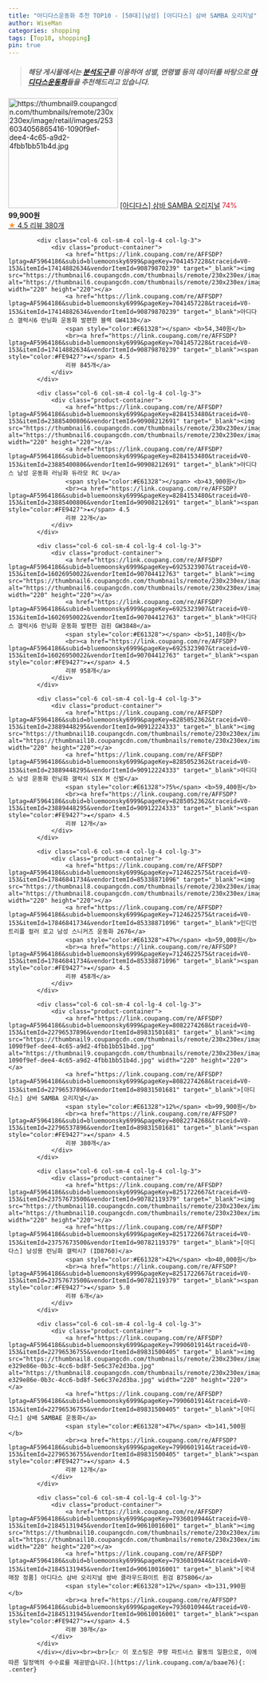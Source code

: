 ```yaml
---
title: "아디다스운동화 추천 TOP10 - [50대][남성] [아디다스] 삼바 SAMBA 오리지널"
author: WiseMan
categories: shopping
tags: [Top10, shopping]
pin: true
---
```


> ##### 해당 게시물에서는 [**분석도구**](https://itemscout.io/)를 이용하여 **성별**, **연령별** 등의 데이터를 바탕으로 [**아디다스운동화**](https://link.coupang.com/a/baae76)들을 추천해드리고 있습니다.
<div class="container"><div class="row">
            <div class="col-6 col-sm-4 col-lg-4 col-lg-3">
                <div class="product-container">
                    <a href="https://link.coupang.com/re/AFFSDP?lptag=AF5964186&subid=bluemoonsky6999&pageKey=8082274268&traceid=V0-153&itemId=22796537896&vendorItemId=89831501681" target="_blank"><img src="https://thumbnail9.coupangcdn.com/thumbnails/remote/230x230ex/image/retail/images/2536034056865416-1090f9ef-dee4-4c65-a9d2-4fbb1bb51b4d.jpg" alt="https://thumbnail9.coupangcdn.com/thumbnails/remote/230x230ex/image/retail/images/2536034056865416-1090f9ef-dee4-4c65-a9d2-4fbb1bb51b4d.jpg" width="220" height="220"></a>
                    <a href="https://link.coupang.com/re/AFFSDP?lptag=AF5964186&subid=bluemoonsky6999&pageKey=8082274268&traceid=V0-153&itemId=22796537896&vendorItemId=89831501681" target="_blank">[아디다스] 삼바 SAMBA 오리지널</a>
                    <span style="color:#E61328">74%</span> <b>99,900원</b>
                    <br><a href="https://link.coupang.com/re/AFFSDP?lptag=AF5964186&subid=bluemoonsky6999&pageKey=8082274268&traceid=V0-153&itemId=22796537896&vendorItemId=89831501681" target="_blank"><span style="color:#FE9427">★</span> 4.5
                    리뷰 380개</a>
                </div>
            </div>
            
            <div class="col-6 col-sm-4 col-lg-4 col-lg-3">
                <div class="product-container">
                    <a href="https://link.coupang.com/re/AFFSDP?lptag=AF5964186&subid=bluemoonsky6999&pageKey=7041457228&traceid=V0-153&itemId=17414882634&vendorItemId=90879870239" target="_blank"><img src="https://thumbnail6.coupangcdn.com/thumbnails/remote/230x230ex/image/vendor_inventory/d1a4/489baa861a8545bfcf6e3da416ea224460349c65618b5a82017333b570b0.jpg" alt="https://thumbnail6.coupangcdn.com/thumbnails/remote/230x230ex/image/vendor_inventory/d1a4/489baa861a8545bfcf6e3da416ea224460349c65618b5a82017333b570b0.jpg" width="220" height="220"></a>
                    <a href="https://link.coupang.com/re/AFFSDP?lptag=AF5964186&subid=bluemoonsky6999&pageKey=7041457228&traceid=V0-153&itemId=17414882634&vendorItemId=90879870239" target="_blank">아디다스 갤럭시6 런닝화 운동화 발편한 블랙 GW4138</a>
                    <span style="color:#E61328"></span> <b>54,340원</b>
                    <br><a href="https://link.coupang.com/re/AFFSDP?lptag=AF5964186&subid=bluemoonsky6999&pageKey=7041457228&traceid=V0-153&itemId=17414882634&vendorItemId=90879870239" target="_blank"><span style="color:#FE9427">★</span> 4.5
                    리뷰 845개</a>
                </div>
            </div>
            
            <div class="col-6 col-sm-4 col-lg-4 col-lg-3">
                <div class="product-container">
                    <a href="https://link.coupang.com/re/AFFSDP?lptag=AF5964186&subid=bluemoonsky6999&pageKey=8284153480&traceid=V0-153&itemId=23885400806&vendorItemId=90908212691" target="_blank"><img src="https://thumbnail6.coupangcdn.com/thumbnails/remote/230x230ex/image/vendor_inventory/6c20/64243d51501685df614ec9d7aa26fd442cda1e121ca33bccfd4e15cdd9a5.jpg" alt="https://thumbnail6.coupangcdn.com/thumbnails/remote/230x230ex/image/vendor_inventory/6c20/64243d51501685df614ec9d7aa26fd442cda1e121ca33bccfd4e15cdd9a5.jpg" width="220" height="220"></a>
                    <a href="https://link.coupang.com/re/AFFSDP?lptag=AF5964186&subid=bluemoonsky6999&pageKey=8284153480&traceid=V0-153&itemId=23885400806&vendorItemId=90908212691" target="_blank">아디다스 남성 운동화 러닝화 듀라모 RC U</a>
                    <span style="color:#E61328"></span> <b>43,900원</b>
                    <br><a href="https://link.coupang.com/re/AFFSDP?lptag=AF5964186&subid=bluemoonsky6999&pageKey=8284153480&traceid=V0-153&itemId=23885400806&vendorItemId=90908212691" target="_blank"><span style="color:#FE9427">★</span> 4.5
                    리뷰 22개</a>
                </div>
            </div>
            
            <div class="col-6 col-sm-4 col-lg-4 col-lg-3">
                <div class="product-container">
                    <a href="https://link.coupang.com/re/AFFSDP?lptag=AF5964186&subid=bluemoonsky6999&pageKey=6925323907&traceid=V0-153&itemId=16026950022&vendorItemId=90704412763" target="_blank"><img src="https://thumbnail6.coupangcdn.com/thumbnails/remote/230x230ex/image/vendor_inventory/58a7/8a50c985893111f1b8de10b7d15493954fa2e3c049ee131a3e9044d588d1.png" alt="https://thumbnail6.coupangcdn.com/thumbnails/remote/230x230ex/image/vendor_inventory/58a7/8a50c985893111f1b8de10b7d15493954fa2e3c049ee131a3e9044d588d1.png" width="220" height="220"></a>
                    <a href="https://link.coupang.com/re/AFFSDP?lptag=AF5964186&subid=bluemoonsky6999&pageKey=6925323907&traceid=V0-153&itemId=16026950022&vendorItemId=90704412763" target="_blank">아디다스 갤럭시6 런닝화 운동화 발편한 검흰 GW3848</a>
                    <span style="color:#E61328"></span> <b>51,140원</b>
                    <br><a href="https://link.coupang.com/re/AFFSDP?lptag=AF5964186&subid=bluemoonsky6999&pageKey=6925323907&traceid=V0-153&itemId=16026950022&vendorItemId=90704412763" target="_blank"><span style="color:#FE9427">★</span> 4.5
                    리뷰 958개</a>
                </div>
            </div>
            
            <div class="col-6 col-sm-4 col-lg-4 col-lg-3">
                <div class="product-container">
                    <a href="https://link.coupang.com/re/AFFSDP?lptag=AF5964186&subid=bluemoonsky6999&pageKey=8285052362&traceid=V0-153&itemId=23889448295&vendorItemId=90912224333" target="_blank"><img src="https://thumbnail10.coupangcdn.com/thumbnails/remote/230x230ex/image/vendor_inventory/e340/70971c73704a1da4169e7f3048faae21dd15de1fbb7548325931372c1428.png" alt="https://thumbnail10.coupangcdn.com/thumbnails/remote/230x230ex/image/vendor_inventory/e340/70971c73704a1da4169e7f3048faae21dd15de1fbb7548325931372c1428.png" width="220" height="220"></a>
                    <a href="https://link.coupang.com/re/AFFSDP?lptag=AF5964186&subid=bluemoonsky6999&pageKey=8285052362&traceid=V0-153&itemId=23889448295&vendorItemId=90912224333" target="_blank">아디다스 남성 운동화 런닝화 갤럭시 SIX M 신발</a>
                    <span style="color:#E61328">75%</span> <b>59,400원</b>
                    <br><a href="https://link.coupang.com/re/AFFSDP?lptag=AF5964186&subid=bluemoonsky6999&pageKey=8285052362&traceid=V0-153&itemId=23889448295&vendorItemId=90912224333" target="_blank"><span style="color:#FE9427">★</span> 4.5
                    리뷰 12개</a>
                </div>
            </div>
            
            <div class="col-6 col-sm-4 col-lg-4 col-lg-3">
                <div class="product-container">
                    <a href="https://link.coupang.com/re/AFFSDP?lptag=AF5964186&subid=bluemoonsky6999&pageKey=7124622575&traceid=V0-153&itemId=17846841734&vendorItemId=85338871096" target="_blank"><img src="https://thumbnail8.coupangcdn.com/thumbnails/remote/230x230ex/image/vendor_inventory/06f6/694d5958b9b7e8b8c9dca097eca16b7341b0bb2927e72b1ea5a853b73f3b.jpg" alt="https://thumbnail8.coupangcdn.com/thumbnails/remote/230x230ex/image/vendor_inventory/06f6/694d5958b9b7e8b8c9dca097eca16b7341b0bb2927e72b1ea5a853b73f3b.jpg" width="220" height="220"></a>
                    <a href="https://link.coupang.com/re/AFFSDP?lptag=AF5964186&subid=bluemoonsky6999&pageKey=7124622575&traceid=V0-153&itemId=17846841734&vendorItemId=85338871096" target="_blank">인디언 트리플 컬러 로고 남성 스니커즈 운동화 2676</a>
                    <span style="color:#E61328">47%</span> <b>59,000원</b>
                    <br><a href="https://link.coupang.com/re/AFFSDP?lptag=AF5964186&subid=bluemoonsky6999&pageKey=7124622575&traceid=V0-153&itemId=17846841734&vendorItemId=85338871096" target="_blank"><span style="color:#FE9427">★</span> 4.5
                    리뷰 458개</a>
                </div>
            </div>
            
            <div class="col-6 col-sm-4 col-lg-4 col-lg-3">
                <div class="product-container">
                    <a href="https://link.coupang.com/re/AFFSDP?lptag=AF5964186&subid=bluemoonsky6999&pageKey=8082274268&traceid=V0-153&itemId=22796537896&vendorItemId=89831501681" target="_blank"><img src="https://thumbnail9.coupangcdn.com/thumbnails/remote/230x230ex/image/retail/images/2536034056865416-1090f9ef-dee4-4c65-a9d2-4fbb1bb51b4d.jpg" alt="https://thumbnail9.coupangcdn.com/thumbnails/remote/230x230ex/image/retail/images/2536034056865416-1090f9ef-dee4-4c65-a9d2-4fbb1bb51b4d.jpg" width="220" height="220"></a>
                    <a href="https://link.coupang.com/re/AFFSDP?lptag=AF5964186&subid=bluemoonsky6999&pageKey=8082274268&traceid=V0-153&itemId=22796537896&vendorItemId=89831501681" target="_blank">[아디다스] 삼바 SAMBA 오리지널</a>
                    <span style="color:#E61328">12%</span> <b>99,900원</b>
                    <br><a href="https://link.coupang.com/re/AFFSDP?lptag=AF5964186&subid=bluemoonsky6999&pageKey=8082274268&traceid=V0-153&itemId=22796537896&vendorItemId=89831501681" target="_blank"><span style="color:#FE9427">★</span> 4.5
                    리뷰 380개</a>
                </div>
            </div>
            
            <div class="col-6 col-sm-4 col-lg-4 col-lg-3">
                <div class="product-container">
                    <a href="https://link.coupang.com/re/AFFSDP?lptag=AF5964186&subid=bluemoonsky6999&pageKey=8251722667&traceid=V0-153&itemId=23757673500&vendorItemId=90782119379" target="_blank"><img src="https://thumbnail10.coupangcdn.com/thumbnails/remote/230x230ex/image/vendor_inventory/f08b/c1056a4fb8eec3f8e32d89d7ad0511c874033bbf730b9e738bbda2357dab.png" alt="https://thumbnail10.coupangcdn.com/thumbnails/remote/230x230ex/image/vendor_inventory/f08b/c1056a4fb8eec3f8e32d89d7ad0511c874033bbf730b9e738bbda2357dab.png" width="220" height="220"></a>
                    <a href="https://link.coupang.com/re/AFFSDP?lptag=AF5964186&subid=bluemoonsky6999&pageKey=8251722667&traceid=V0-153&itemId=23757673500&vendorItemId=90782119379" target="_blank">[아디다스] 남성용 런닝화 갤럭시7 (ID8760)</a>
                    <span style="color:#E61328">42%</span> <b>40,000원</b>
                    <br><a href="https://link.coupang.com/re/AFFSDP?lptag=AF5964186&subid=bluemoonsky6999&pageKey=8251722667&traceid=V0-153&itemId=23757673500&vendorItemId=90782119379" target="_blank"><span style="color:#FE9427">★</span> 5.0
                    리뷰 6개</a>
                </div>
            </div>
            
            <div class="col-6 col-sm-4 col-lg-4 col-lg-3">
                <div class="product-container">
                    <a href="https://link.coupang.com/re/AFFSDP?lptag=AF5964186&subid=bluemoonsky6999&pageKey=7990601914&traceid=V0-153&itemId=22796536755&vendorItemId=89831500405" target="_blank"><img src="https://thumbnail8.coupangcdn.com/thumbnails/remote/230x230ex/image/retail/images/260912098336233-e329e86e-0b3c-4cc6-bd8f-5e6c37e2d3ba.jpg" alt="https://thumbnail8.coupangcdn.com/thumbnails/remote/230x230ex/image/retail/images/260912098336233-e329e86e-0b3c-4cc6-bd8f-5e6c37e2d3ba.jpg" width="220" height="220"></a>
                    <a href="https://link.coupang.com/re/AFFSDP?lptag=AF5964186&subid=bluemoonsky6999&pageKey=7990601914&traceid=V0-153&itemId=22796536755&vendorItemId=89831500405" target="_blank">[아디다스] 삼배 SAMBAE 운동화</a>
                    <span style="color:#E61328">47%</span> <b>141,500원</b>
                    <br><a href="https://link.coupang.com/re/AFFSDP?lptag=AF5964186&subid=bluemoonsky6999&pageKey=7990601914&traceid=V0-153&itemId=22796536755&vendorItemId=89831500405" target="_blank"><span style="color:#FE9427">★</span> 4.5
                    리뷰 12개</a>
                </div>
            </div>
            
            <div class="col-6 col-sm-4 col-lg-4 col-lg-3">
                <div class="product-container">
                    <a href="https://link.coupang.com/re/AFFSDP?lptag=AF5964186&subid=bluemoonsky6999&pageKey=7936010944&traceid=V0-153&itemId=21845131945&vendorItemId=90610016001" target="_blank"><img src="https://thumbnail10.coupangcdn.com/thumbnails/remote/230x230ex/image/vendor_inventory/1b39/9c3a51042ed94b46973c38fc4319f732eb85421bd9e2216b8d90ee7fa1a2.jpg" alt="https://thumbnail10.coupangcdn.com/thumbnails/remote/230x230ex/image/vendor_inventory/1b39/9c3a51042ed94b46973c38fc4319f732eb85421bd9e2216b8d90ee7fa1a2.jpg" width="220" height="220"></a>
                    <a href="https://link.coupang.com/re/AFFSDP?lptag=AF5964186&subid=bluemoonsky6999&pageKey=7936010944&traceid=V0-153&itemId=21845131945&vendorItemId=90610016001" target="_blank">[국내매장 정품] 아디다스 삼바 오리지널 쌈바 클라우드화이트 흰검 B75806</a>
                    <span style="color:#E61328">12%</span> <b>131,990원</b>
                    <br><a href="https://link.coupang.com/re/AFFSDP?lptag=AF5964186&subid=bluemoonsky6999&pageKey=7936010944&traceid=V0-153&itemId=21845131945&vendorItemId=90610016001" target="_blank"><span style="color:#FE9427">★</span> 4.5
                    리뷰 30개</a>
                </div>
            </div>
            </div></div><br><br>[👉 이 포스팅은 쿠팡 파트너스 활동의 일환으로, 이에 따른 일정액의 수수료를 제공받습니다.](https://link.coupang.com/a/baae76){: .center}
